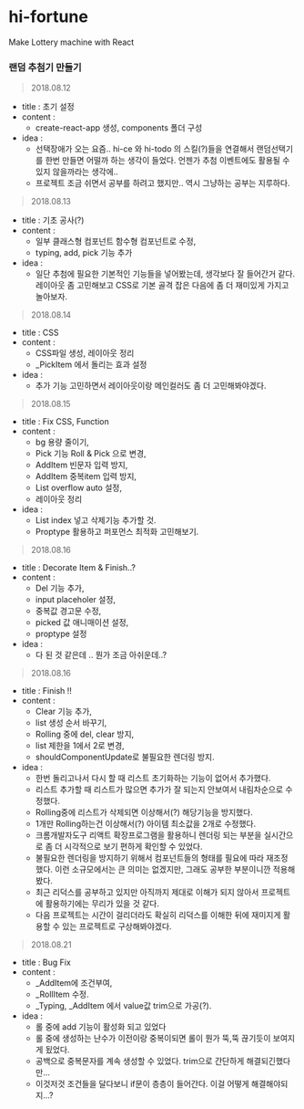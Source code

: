 # hi-fortune
Make Lottery machine with React

### 랜덤 추첨기 만들기

> 2018.08.12
  - title : 초기 설정
  - content : 
    - create-react-app 생성, components 폴더 구성
  - idea : 
    - 선택장애가 오는 요즘.. hi-ce 와 hi-todo 의 스킬(?)들을 연결해서 랜덤선택기를 한번 만들면 어떨까 하는 생각이 들었다.
      언젠가 추첨 이벤트에도 활용될 수 있지 않을까라는 생각에..
    - 프로젝트 조금 쉬면서 공부를 하려고 했지만.. 역시 그냥하는 공부는 지루하다.

> 2018.08.13
  - title : 기초 공사(?)
  - content : 
    - 일부 클래스형 컴포넌트 함수형 컴포넌트로 수정,
    - typing, add, pick 기능 추가
  - idea : 
    - 일단 추첨에 필요한 기본적인 기능들을 넣어봤는데, 생각보다 잘 들어간거 같다.
      레이아웃 좀 고민해보고 CSS로 기본 골격 잡은 다음에 좀 더 재미있게 가지고 놀아보자.

> 2018.08.14
  - title : CSS
  - content : 
    - CSS파일 생성, 레이아웃 정리
    - _PickItem 에서 돌리는 효과 설정
  - idea :
    - 추가 기능 고민하면서 레이아웃이랑 메인컬러도 좀 더 고민해봐야겠다.

> 2018.08.15
  - title : Fix CSS, Function
  - content : 
    - bg 용량 줄이기,
    - Pick 기능 Roll & Pick 으로 변경,
    - AddItem 빈문자 입력 방지,
    - AddItem 중복item 입력 방지,
    - List overflow auto 설정,
    - 레이아웃 정리
  - idea : 
    - List index 넣고 삭제기능 추가할 것.
    - Proptype 활용하고 퍼포먼스 최적화 고민해보기.

> 2018.08.16
  - title : Decorate Item & Finish..?
  - content : 
    - Del 기능 추가,
    - input placeholer 설정,
    - 중복값 경고문 수정,
    - picked 값 애니매이션 설정,
    - proptype 설정
  - idea : 
    - 다 된 것 같은데 .. 뭔가 조금 아쉬운데..?

> 2018.08.16
  - title : Finish !!
  - content : 
    - Clear 기능 추가,
    - list 생성 순서 바꾸기,
    - Rolling 중에 del, clear 방지,
    - list 제한을 1에서 2로 변경,
    - shouldComponentUpdate로 불필요한 렌더링 방지.
  - idea : 
    - 한번 돌리고나서 다시 할 때 리스트 초기화하는 기능이 없어서 추가했다.
    - 리스트 추가할 때 리스트가 많으면 추가가 잘 되는지 안보여서 내림차순으로 수정했다.
    - Rolling중에 리스트가 삭제되면 이상해서(?) 해당기능을 방지했다.
    - 1개만 Rolling하는건 이상해서(?) 아이템 최소값을 2개로 수정했다.
    - 크롬개발자도구 리액트 확장프로그램을 활용하니 렌더링 되는 부분을 
      실시간으로 좀 더 시각적으로 보기 편하게 확인할 수 있었다.
    - 불필요한 렌더링을 방지하기 위해서 컴포넌트들의 형태를 필요에 따라 재조정했다.
      이런 소규모에서는 큰 의미는 없겠지만, 그래도 공부한 부분이니깐 적용해봤다.
    - 최근 리덕스를 공부하고 있지만 아직까지 제대로 이해가 되지 않아서
      프로젝트에 활용하기에는 무리가 있을 것 같다. 
    - 다음 프로젝트는 시간이 걸리더라도 확실히 리덕스를 이해한 뒤에
      재미지게 활용할 수 있는 프로젝트로 구상해봐야겠다.

> 2018.08.21
  - title : Bug Fix
  - content : 
    - _AddItem에 조건부여,
    - _RollItem 수정.
    - _Typing, _AddItem 에서 value값 trim으로 가공(?).
  - idea : 
    - 롤 중에 add 기능이 활성화 되고 있었다
    - 롤 중에 생성하는 난수가 이전이랑 중복이되면 롤이 뭔가 뚝,뚝 끊기듯이 보여지게 됬었다.
    - 공백으로 중복문자를 계속 생성할 수 있었다. trim으로 간단하게 해결되긴했다만...
    - 이것저것 조건들을 달다보니 if문이 층층이 들어간다. 이걸 어떻게 해결해야되지...?